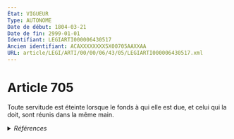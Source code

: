 ```yaml
---
État: VIGUEUR
Type: AUTONOME
Date de début: 1804-03-21
Date de fin: 2999-01-01
Identifiant: LEGIARTI000006430517
Ancien identifiant: ACAXXXXXXXX5X00705AAXXAA
URL: article/LEGI/ARTI/00/00/06/43/05/LEGIARTI000006430517.xml
---
```


<h1>Article 705</h1>

Toute servitude est éteinte lorsque le fonds à qui elle est due, et celui qui la
doit, sont réunis dans la même main.


<details>
  <summary><em>Références</em></summary>

  <h2>Références faites par l'article</h2>
  
  <ul>
    <li>
      CODIFICATION source Loi 1804-01-31
    </li>
    <li>
      CREATION source Loi 1804-01-31 promulguée le 10 février 1804
    </li>
  </ul>
</details>
